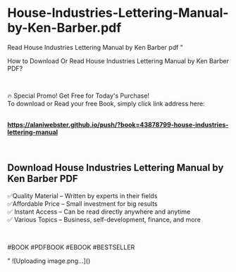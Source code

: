 # House-Industries-Lettering-Manual-by-Ken-Barber.pdf
Read House Industries Lettering Manual by Ken Barber pdf
"<p>How to Download Or Read House Industries Lettering Manual by Ken Barber PDF?</p>
<p>&nbsp;</p>
<p>&#128293;  Special Promo! Get Free for Today's Purchase!<br />To download or Read your free Book, simply click link address here:&nbsp;<br />&nbsp;</p>
<p><a href=""https://alaniwebster.github.io/push/?book=43878799-house-industries-lettering-manual""><strong>https://alaniwebster.github.io/push/?book=43878799-house-industries-lettering-manual</strong></a></p>
<p>&nbsp;</p>
<h2>Download House Industries Lettering Manual by Ken Barber PDF</h2>
<p>&#x2705;Quality Material &ndash; Written by experts in their fields<br />&#x2705;Affordable Price &ndash; Small investment for big results<br />&#x2705; Instant Access &ndash; Can be read directly anywhere and anytime<br />&#x2705; Various Topics &ndash; Business, self-development, finance, and more</p>
<p>&nbsp;</p>
<p>#BOOK #PDFBOOK #EBOOK #BESTSELLER</p>
"
![Uploading image.png…]()
